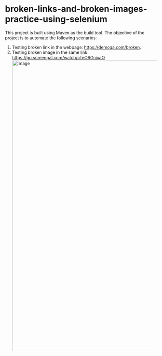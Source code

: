 # broken-links-and-broken-images-practice-using-selenium
 This project is built using Maven as the build tool. The objective of the project is to automate the following scenarios:
 1. Testing broken link in the webpage: https://demoqa.com/broken.
 2. Testing broken image in the same link.
    https://go.screenpal.com/watch/cTeO6GnixaO
    <img width="960" alt="image" src="https://github.com/user-attachments/assets/a6353483-3445-4d1f-bd24-072b087bf38f" />
